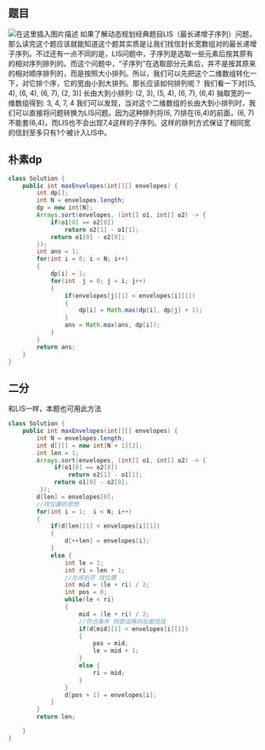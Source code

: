 ## 题目
![在这里插入图片描述](https://img-blog.csdnimg.cn/bec31175c8854a55bc5685799689bdac.png?x-oss-process=image/watermark,type_ZHJvaWRzYW5zZmFsbGJhY2s,shadow_50,text_Q1NETiBAQ2hhc2luZ1RoZUZyZWVXaW5k,size_20,color_FFFFFF,t_70,g_se,x_16)
如果了解动态规划经典题目LIS（最长递增子序列）问题，那么读完这个题应该就能知道这个题其实质是让我们找信封长宽数组对的最长递增子序列。不过还有一点不同的是，LIS问题中，子序列是选取一些元素后按其原有的相对序列排列的。而这个问题中，“子序列”在选取部分元素后，并不是按其原来的相对顺序排列的，而是按照大小排列。所以，我们可以先把这个二维数组转化一下，对它排个序，它的宽由小到大排列。那长应该如何排列呢？
我们看一下对[(5, 4), (6, 4), (6, 7), (2, 3)]
长由大到小排列: (2, 3), (5, 4), (6, 7), (6,4)
抽取宽的一维数组得到: 3, 4, 7, 4
我们可以发现，当对这个二维数组的长由大到小排列时，我们可以直接将问题转换为LIS问题。因为这种排列将(6, 7)排在(6,4)的前面，(6, 7)不能套(6,4)，而LIS也不会出现7,4这样的子序列。这样的排列方式保证了相同宽的信封至多只有1个被计入LIS中。
## 朴素dp

```java
class Solution {
    public int maxEnvelopes(int[][] envelopes) {
        int dp[];
        int N = envelopes.length;
        dp = new int[N];
        Arrays.sort(envelopes, (int[] o1, int[] o2) -> {
            if(o1[0] == o2[0])
                return o2[1] - o1[1];
            return o1[0] - o2[0];
        });
        int ans = 1;
        for(int i = 0; i < N; i++)
        {
            dp[i] = 1;
            for(int  j = 0; j < i; j++)
            {
                if(envelopes[j][1] < envelopes[i][1])
                {
                    dp[i] = Math.max(dp[i], dp[j] + 1);
                }
                ans = Math.max(ans, dp[i]);
            }
        }
        return ans;
    }
}
```
## 二分
和LIS一样，本题也可用此方法
```java
class Solution {
    public int maxEnvelopes(int[][] envelopes) {
        int N = envelopes.length;
        int d[][] = new int[N + 1][2];
        int len = 1;
        Arrays.sort(envelopes, (int[] o1, int[] o2) -> {
             if(o1[0] == o2[0])
                 return o2[1] - o1[1];
             return o1[0] - o2[0];
         });
        d[len] = envelopes[0];
        //找位置的思想
        for(int i = 1;  i < N; i++)
        {
            if(d[len][1] < envelopes[i][1])
            {
                d[++len] = envelopes[i];
            }
            else {
                int le = 1;
                int ri = len + 1;
                //左闭右开 找位置
                int mid = (le + ri) / 2;
                int pos = 0;
                while(le < ri)
                {
                    mid = (le + ri) / 2;
                    //符合条件 则尝试再向后面找找
                    if(d[mid][1] < envelopes[i][1])
                    {
                        pos = mid;
                        le = mid + 1;
                    }
                    else {
                        ri = mid;
                    }
                }
                d[pos + 1] = envelopes[i]; 
            }
        }
        return len;

    }
}

```